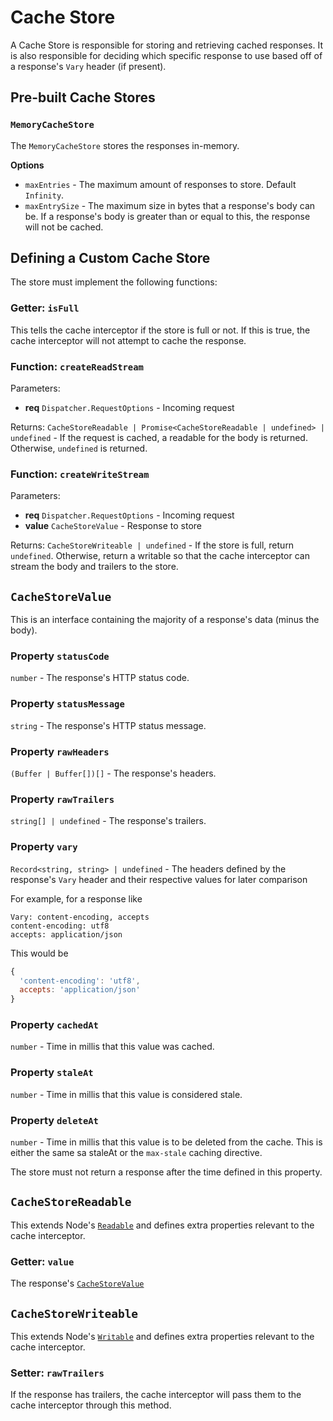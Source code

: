 # Cache Store

A Cache Store is responsible for storing and retrieving cached responses.
It is also responsible for deciding which specific response to use based off of
a response's `Vary` header (if present).

## Pre-built Cache Stores

### `MemoryCacheStore`

The `MemoryCacheStore` stores the responses in-memory.

**Options**

- `maxEntries` - The maximum amount of responses to store. Default `Infinity`.
- `maxEntrySize` - The maximum size in bytes that a response's body can be. If a response's body is greater than or equal to this, the response will not be cached.

## Defining a Custom Cache Store

The store must implement the following functions:

### Getter: `isFull`

This tells the cache interceptor if the store is full or not. If this is true,
the cache interceptor will not attempt to cache the response.

### Function: `createReadStream`

Parameters:

* **req** `Dispatcher.RequestOptions` - Incoming request

Returns: `CacheStoreReadable | Promise<CacheStoreReadable | undefined> | undefined` - If the request is cached, a readable for the body is returned. Otherwise, `undefined` is returned.

### Function: `createWriteStream`

Parameters:

* **req** `Dispatcher.RequestOptions` - Incoming request
* **value** `CacheStoreValue` - Response to store

Returns: `CacheStoreWriteable | undefined` - If the store is full, return `undefined`. Otherwise, return a writable so that the cache interceptor can stream the body and trailers to the store.

## `CacheStoreValue`

This is an interface containing the majority of a response's data (minus the body).

### Property `statusCode`

`number` - The response's HTTP status code.

### Property `statusMessage`

`string` - The response's HTTP status message.

### Property `rawHeaders`

`(Buffer | Buffer[])[]` - The response's headers.

### Property `rawTrailers`

`string[] | undefined` - The response's trailers.

### Property `vary`

`Record<string, string> | undefined` - The headers defined by the response's `Vary` header
and their respective values for later comparison

For example, for a response like
```
Vary: content-encoding, accepts
content-encoding: utf8
accepts: application/json
```

This would be
```js
{
  'content-encoding': 'utf8',
  accepts: 'application/json'
}
```

### Property `cachedAt`

`number` - Time in millis that this value was cached.

### Property `staleAt`

`number` - Time in millis that this value is considered stale.

### Property `deleteAt`

`number` - Time in millis that this value is to be deleted from the cache. This
is either the same sa staleAt or the `max-stale` caching directive.

The store must not return a response after the time defined in this property.

## `CacheStoreReadable`

This extends Node's [`Readable`](https://nodejs.org/api/stream.html#class-streamreadable)
and defines extra properties relevant to the cache interceptor.

### Getter: `value`

The response's [`CacheStoreValue`](#cachestorevalue)

## `CacheStoreWriteable`

This extends Node's [`Writable`](https://nodejs.org/api/stream.html#class-streamwritable)
and defines extra properties relevant to the cache interceptor.

### Setter: `rawTrailers`

If the response has trailers, the cache interceptor will pass them to the cache
interceptor through this method.
